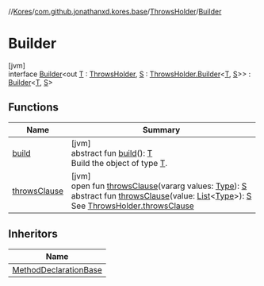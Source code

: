 //[Kores](../../../../index.md)/[com.github.jonathanxd.kores.base](../../index.md)/[ThrowsHolder](../index.md)/[Builder](index.md)

# Builder

[jvm]\
interface [Builder](index.md)<out [T](index.md) : [ThrowsHolder](../index.md), [S](index.md) : [ThrowsHolder.Builder](index.md)<[T](index.md), [S](index.md)>> : [Builder](../../../com.github.jonathanxd.kores.builder/-builder/index.md)<[T](index.md), [S](index.md)>

## Functions

| Name | Summary |
|---|---|
| [build](../../../com.github.jonathanxd.kores.builder/-builder/build.md) | [jvm]<br>abstract fun [build](../../../com.github.jonathanxd.kores.builder/-builder/build.md)(): [T](index.md)<br>Build the object of type [T](../../../com.github.jonathanxd.kores.builder/-builder/index.md). |
| [throwsClause](throws-clause.md) | [jvm]<br>open fun [throwsClause](throws-clause.md)(vararg values: [Type](https://docs.oracle.com/javase/8/docs/api/java/lang/reflect/Type.html)): [S](index.md)<br>abstract fun [throwsClause](throws-clause.md)(value: [List](https://kotlinlang.org/api/latest/jvm/stdlib/kotlin.collections/-list/index.html)<[Type](https://docs.oracle.com/javase/8/docs/api/java/lang/reflect/Type.html)>): [S](index.md)<br>See [ThrowsHolder.throwsClause](../throws-clause.md) |

## Inheritors

| Name |
|---|
| [MethodDeclarationBase](../../-method-declaration-base/-builder/index.md) |
